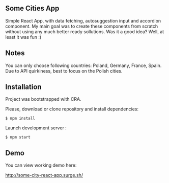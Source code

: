 ## Some Cities App

Simple React App, with data fetching, autosuggestion input and accordion component. My main goal was to create these components from scratch without using any much better ready sollutions. Was it a good idea? Well, at least it was fun :)

## Notes
You can only choose following countries: Poland, Germany, France, Spain. Due to API quirkiness, best to focus on the Polish cities.

## Installation
Project was bootstrapped with CRA.

Please, download or clone repository and install dependencies:

```
$ npm install
```
Launch development server :

```
$ npm start
```

## Demo
You can view working demo here:

http://some-city-react-app.surge.sh/
